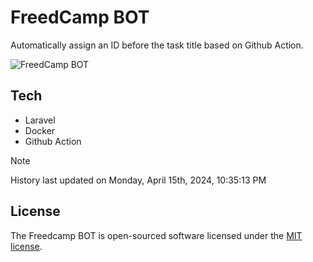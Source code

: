 # FreedCamp BOT

Automatically assign an ID before the task title based on Github Action.

![FreedCamp BOT](https://repository-images.githubusercontent.com/737932867/7d34798b-2680-471c-b089-a78a718d3d6a)

## Tech

- Laravel
- Docker
- Github Action

> [!NOTE]  
> History last updated on Monday, April 15th, 2024, 10:35:13 PM

## License

The Freedcamp BOT is open-sourced software licensed under the [MIT license](https://opensource.org/licenses/MIT).
